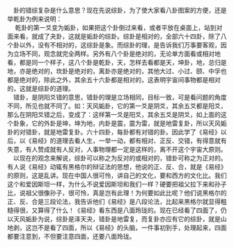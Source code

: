&emsp;卦的错综复杂是什么意思？现在先说综卦，为了使大家看八卦图案的方便，还是举乾卦为例来说明：<br>&emsp; 乾卦的第一爻变为姤卦，如果把这个卦倒过来看，或者平放在桌面上，站到对面来看，就成了夬卦，这就是姤卦的综卦。综卦是相对的，全部六十四卦，除了八个卦以外，没有不相对的，这综卦是象。而综卦的理，是告诉我们万事要客观，因为立场不同，观念就完全两样。另外有八个卦是绝对的，无论单方面看或相对地看，都是同一个样子，这八个卦是乾卦，天，怎样去看都是天，坤卦，地，总归是地，亦是绝对的，坎卦是绝对的，离卦亦是绝对的，其他大过、小过、颐、中孚也都是绝对的，除此之外，其余五十六卦都是相对的，这表明宇宙间事物都是相对的，这就是综卦的道理。<br>&emsp;错卦，是阴阳爻错的意思，错卦的理是立场相同，目标一致，可是看问题的角度不同，所见也就不同了。如：天风姤卦，它的第一爻是阴爻，其余五爻都是阳爻，那么在阴阳爻错之后，变成了：这样第一爻是阳爻，其余五爻是阴爻，如上面的这个卦象，它的外卦是坤，坤为地，内卦是震，震为雷，就是地雷复卦，所以天风姤卦的对错卦，就是地雷复卦。六十四卦，每卦都有对错的卦。因此学了《易经》以后，以《易经》的道理去看人生，一举一动，都有相对、正反、交错，有得意就有失意，有人赞成就有人反对，人事物理都一定是这样的，离不开这个宇宙大原则。<br>&emsp;以现在的观念来解说，综卦可以称之为反对的或相对的，错卦可称之为正对的。有人说《易经》动辄有黑格尔的辩证法的思想，他说的正、反、合，就是《易经》的原则，这是乱讲。现在中国人很可怜，讲自己的文化，要和西方的文化比。我们这个和爱因斯坦一样，为什么不说爱因斯坦和我们一样？硬要把祖父拉下来和孙子比，说祖父很像孙子，很可怜，真是岂有此理！为何要如此比呢？他们说黑格尔的正、反、合是三段论法，我告诉他们《易经》是八段论法，比起来黑格尔就显得粗糙得很，又算得了什么！《易经》看东西是八面玲珑的。现在已经看了四面了，仍以天风姤卦为说，综卦是泽天夬，错卦是地雷复，而复卦亦应有它的综卦，就是山地剥，这岂不是看了四面，所以《易经》的头脑，一件事初到手，处理起来，四面都要注意到，不但要注意四面，还要八面玲珑。<br>